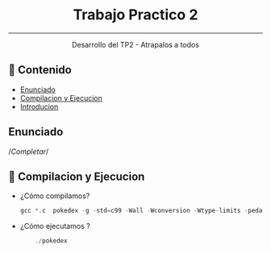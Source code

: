 


<h1 align="center">Trabajo Practico 2</h3>

---

<p align="center"> Desarrollo del TP2 - Atrapalos a todos
    <br> 
</p>

## 📝 Contenido

- [Enunciado](#enunciado)
- [Compilacion y Ejecucion](#compilacion_ejecucion)
- [Introducion](#introduccion)

## Enunciado <a name = "enunciado"></a>

/*Completar*/


## 🏁 Compilacion y Ejecucion <a name = "compilacion_ejecucion"></a>

- ¿Cómo compilamos?
    `````c
    gcc *.c  pokedex -g -std=c99 -Wall -Wconversion -Wtype-limits -pedantic -Werror -O0
    `````

- ¿Cómo ejecutamos ?
    `````c
        ./pokedex
    `````

<!--stackedit_data:
eyJoaXN0b3J5IjpbMTk2MDc0OTg2Miw0OTU4ODc1NDBdfQ==
-->